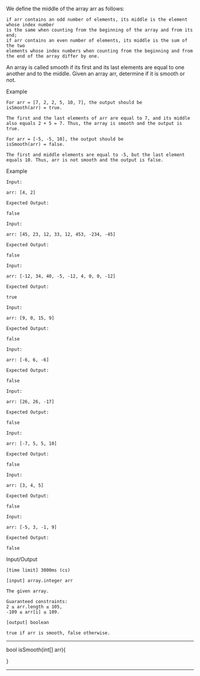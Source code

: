 We define the middle of the array arr as follows:

    if arr contains an odd number of elements, its middle is the element whose index number 
    is the same when counting from the beginning of the array and from its end;
    if arr contains an even number of elements, its middle is the sum of the two 
    elements whose index numbers when counting from the beginning and from the end of the array differ by one.

An array is called smooth if its first and its last elements are equal to one another and to the middle. Given an array arr, determine if it is smooth or not.

Example

    For arr = [7, 2, 2, 5, 10, 7], the output should be
    isSmooth(arr) = true.

    The first and the last elements of arr are equal to 7, and its middle also equals 2 + 5 = 7. Thus, the array is smooth and the output is true.

    For arr = [-5, -5, 10], the output should be
    isSmooth(arr) = false.

    The first and middle elements are equal to -5, but the last element equals 10. Thus, arr is not smooth and the output is false.


Example

    Input:

    arr: [4, 2]

    Expected Output:

    false

    Input:

    arr: [45, 23, 12, 33, 12, 453, -234, -45]

    Expected Output:

    false

    Input:

    arr: [-12, 34, 40, -5, -12, 4, 0, 0, -12]

    Expected Output:

    true

    Input:

    arr: [9, 0, 15, 9]

    Expected Output:

    false

    Input:

    arr: [-6, 6, -6]

    Expected Output:

    false

    Input:

    arr: [26, 26, -17]

    Expected Output:

    false

    Input:

    arr: [-7, 5, 5, 10]

    Expected Output:

    false

    Input:

    arr: [3, 4, 5]

    Expected Output:

    false

    Input:

    arr: [-5, 3, -1, 9]

    Expected Output:

    false

Input/Output

    [time limit] 3000ms (cs)

    [input] array.integer arr

    The given array.

    Guaranteed constraints:
    2 ≤ arr.length ≤ 105,
    -109 ≤ arr[i] ≤ 109.

    [output] boolean

    true if arr is smooth, false otherwise.


********************************************************

bool isSmooth(int[] arr){


}

********************************************************
